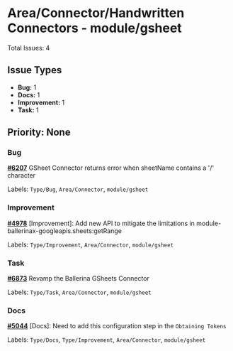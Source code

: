 # Area/Connector/Handwritten Connectors - module/gsheet

Total Issues: 4

## Issue Types

- **Bug:** 1
- **Docs:** 1
- **Improvement:** 1
- **Task:** 1

## Priority: None

### Bug

**[#6207](https://github.com/ballerina-platform/ballerina-library/issues/6207)** GSheet Connector returns error when sheetName contains a '/' character

Labels: `Type/Bug`, `Area/Connector`, `module/gsheet`

### Improvement

**[#4978](https://github.com/ballerina-platform/ballerina-library/issues/4978)** [Improvement]: Add new API to mitigate the limitations in module-ballerinax-googleapis.sheets:getRange

Labels: `Type/Improvement`, `Area/Connector`, `module/gsheet`

### Task

**[#6873](https://github.com/ballerina-platform/ballerina-library/issues/6873)** Revamp the Ballerina GSheets Connector

Labels: `Type/Task`, `Area/Connector`, `module/gsheet`

### Docs

**[#5044](https://github.com/ballerina-platform/ballerina-library/issues/5044)** [Docs]: Need to add this configuration step in the `Obtaining Tokens`

Labels: `Type/Docs`, `Type/Improvement`, `Area/Connector`, `module/gsheet`

